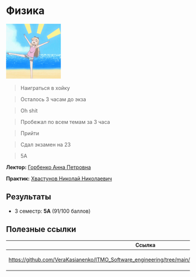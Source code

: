 # Физика

<img alt="Spinning" src="https://github.com/maxbarsukov/itmo/blob/master/.docs/spinning.gif" height="150">


> Наиграться в хойку

> Осталось 3 часам до экза

> Oh shit

> Пробежал по всем темам за 3 часа

> Прийти

> Сдал экзамен на 23

> 5А

**Лектор:** [Горбенко Анна Петровна](https://my.itmo.ru/persons/407532)

**Практик:** [Хвастунов Николай Николаевич](https://my.itmo.ru/persons/353669)

## Результаты

- 3 семестр: **5A** (91/100 баллов)

## Полезные ссылки

| Ссылка | Описание |
| --- | --- |
| https://github.com/VeraKasianenko/ITMO_Software_engineering/tree/main/3_term_Software_engineering/Physics | Некоторые лабораторные работы |

